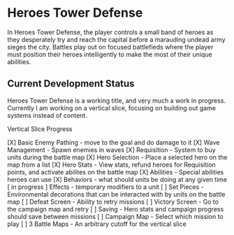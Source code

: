 # Heroes Tower Defense

In Heroes Tower Defense, the player controls a small band of heroes as they desperately try and reach the capital before a marauding undead army sieges the city. Battles play out on focused battlefieds where the player must position their heroes intelligently to make the most of their unique abilities.

## Current Development Status

Heroes Tower Defense is a working title, and very much a work in progress. Currently I am working on a vertical slice, focusing on building out game systems instead of content.

Vertical Slice Progress

[X] Basic Enemy Pathing - move to the goal and do damage to it
[X] Wave Management - Spawn enemies in waves
[X] Requisition - System to buy units during the battle map
[X] Hero Selection - Place a selected hero on the map from a list
[X] Hero Stats - View stats, refund heroes for Requisition points, and activate abilites on the battle map
[X] Abilities - Special abilities heroes can use
[X] Behaviors - what should units be doing at any given time
[ in progress ] Effects - temporary modifiers to a unit
[ ] Set Pieces - Environmental decorations that can be interacted with by units on the battle map
[ ] Defeat Screen - Ability to retry missions
[ ] Victory Screen - Go to the campaign map and retry
[ ] Saving - Hero stats and campaign progress should save between missions
[ ] Campaign Map - Select which mission to play
[ ] 3 Battle Maps - An arbitrary cutoff for the vertical slice
